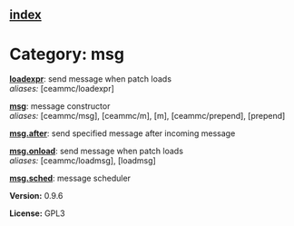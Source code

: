 [index](index.html) 
---

# Category: msg




[**loadexpr**](loadexpr.html): send message when patch loads <br>
_aliases:_ \[ceammc/loadexpr\]


[**msg**](msg.html): message constructor <br>
_aliases:_ \[ceammc/msg\], \[ceammc/m\], \[m\], \[ceammc/prepend\], \[prepend\]


[**msg.after**](msg.after.html): send specified message after incoming message 

[**msg.onload**](msg.onload.html): send message when patch loads <br>
_aliases:_ \[ceammc/loadmsg\], \[loadmsg\]


[**msg.sched**](msg.sched.html): message scheduler 


**Version:** 0.9.6

**License:** GPL3
